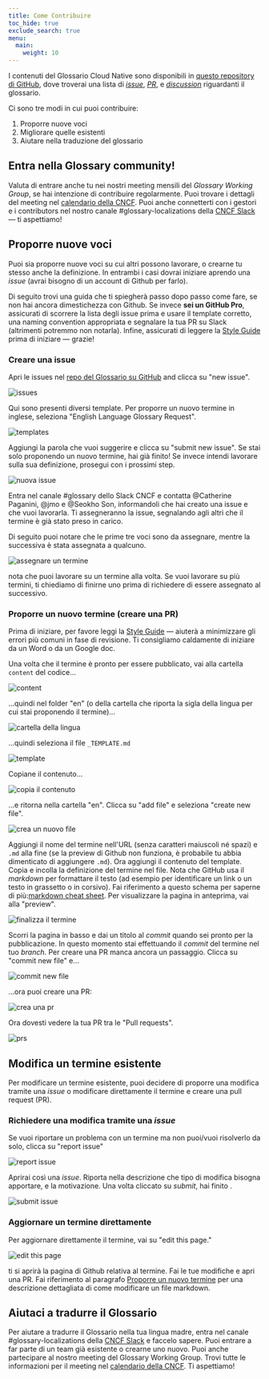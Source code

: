 ```yaml
---
title: Come Contribuire
toc_hide: true
exclude_search: true
menu:
  main:
    weight: 10
---
```


I contenuti del Glossario Cloud Native sono disponibili in [questo repository di GitHub](https://github.com/cncf/glossary), dove troverai una lista di [_issue_](https://github.com/cncf/glossary/issues), [_PR_](https://github.com/cncf/glossary/pulls), e [_discussion_](https://github.com/cncf/glossary/discussions) riguardanti il glossario. 

Ci sono tre modi in cui puoi contribuire:

1) Proporre nuove voci
2) Migliorare quelle esistenti
3) Aiutare nella traduzione del glossario

## Entra nella Glossary community! 
Valuta di entrare anche tu nei nostri meeting mensili del _Glossary Working Group_, se hai intenzione di contribuire regolarmente. Puoi trovare i dettagli del meeting nel [calendario della CNCF](https://www.cncf.io/calendar/). Puoi anche connetterti con i gestori e i contributors nel nostro canale #glossary-localizations della [CNCF Slack](http://cloud-native.slack.com/) — ti aspettiamo! 

## Proporre nuove voci
Puoi sia proporre nuove voci su cui altri possono lavorare, o crearne tu stesso anche la definizione. In entrambi i casi dovrai iniziare aprendo una _issue_ (avrai bisogno di un account di Github per farlo).

Di seguito trovi una guida che ti spiegherà passo dopo passo come fare, se non hai ancora dimestichezza con Github. Se invece **sei un GitHub Pro**, assicurati di scorrere la lista degli issue prima e usare il template corretto, una naming convention appropriata e segnalare la tua PR su Slack (altrimenti potremmo non notarla). Infine, assicurati di leggere la [Style Guide](https://glossary.cncf.io/style-guide/) prima di iniziare — grazie! 

### Creare una issue
Apri le issues nel [repo del Glossario su GitHub](https://github.com/cncf/glossary/issues) and clicca su "new issue".

![issues](/images/how-to/howto-01.png)

Qui sono presenti diversi template. Per proporre un nuovo termine in inglese, seleziona "English Language Glossary Request". 

![templates](/images/how-to/howto-02.png)

Aggiungi la parola che vuoi suggerire e clicca su "submit new issue". Se stai solo proponendo un nuovo termine, hai già finito! Se invece intendi lavorare sulla sua definizione, prosegui con i prossimi step.

![nuova issue](/images/how-to/howto-03.png)

Entra nel canale #glossary dello Slack CNCF e contatta @Catherine Paganini, @jmo e @Seokho Son, informandoli che hai creato una issue e che vuoi lavorarla. Ti assegneranno la issue, segnalando agli altri che il termine è già stato preso in carico.

Di seguito puoi notare che le prime tre voci sono da assegnare, mentre la successiva è stata assegnata a qualcuno.

![assegnare un termine](/images/how-to/howto-04.png)

nota che puoi lavorare su un termine alla volta. Se vuoi lavorare su più termini, ti chiediamo di finirne uno prima di richiedere di essere assegnato al successivo.

### Proporre un nuovo termine (creare una PR)

Prima di iniziare, per favore leggi la [Style Guide](https://glossary.cncf.io/style-guide/) — aiuterà a minimizzare gli errori più comuni in fase di revisione. Ti consigliamo caldamente di iniziare da un Word o da un Google doc. 

Una volta che il termine è pronto per essere pubblicato, vai alla cartella `content` del codice…

![content](/images/how-to/howto-05.png)

…quindi nel folder "en" (o della cartella che riporta la sigla della lingua per cui stai proponendo il termine)…

![cartella della lingua](/images/how-to/howto-06.png)

…quindi seleziona il file `_TEMPLATE.md`

![template](/images/how-to/howto-07.png)

Copiane il contenuto…

![copia il contenuto](/images/how-to/howto-08.png)

…e ritorna nella cartella "en". Clicca su "add file" e seleziona "create new file".

![crea un nuovo file](/images/how-to/howto-09.png)

Aggiungi il nome del termine nell'URL (senza caratteri maiuscoli né spazi) e `.md` alla fine (se la preview di Github non funziona, è probabile tu abbia dimenticato di aggiungere `.md`). Ora aggiungi il contenuto del template. Copia e incolla la definizione del termine nel file. 
Nota che GitHub usa il _markdown_ per formattare il testo (ad esempio per identificare un link o un testo in grassetto o in corsivo). Fai riferimento a questo schema per saperne di più:[markdown cheat sheet](https://www.markdownguide.org/cheat-sheet/). Per visualizzare la pagina in anteprima, vai alla "preview".

![finalizza il termine](/images/how-to/howto-10.png)

Scorri la pagina in basso e dai un titolo al _commit_ quando sei pronto per la pubblicazione. In questo momento stai effettuando il _commit_ del termine nel tuo _branch_. Per creare una PR manca ancora un passaggio. Clicca su "commit new file" e…

![commit new file](/images/how-to/howto-11.png)

…ora puoi creare una PR:

![crea una pr](/images/how-to/howto-12.png)

Ora dovesti vedere la tua PR tra le "Pull requests".

![prs](/images/how-to/howto-13.png)

## Modifica un termine esistente
Per modificare un termine esistente, puoi decidere di proporre una modifica tramite una _issue_ o modificare direttamente il termine e creare una pull request (PR).

### Richiedere una modifica tramite una _issue_
Se vuoi riportare un problema con un termine ma non puoi/vuoi risolverlo da solo, clicca su "report issue"

![report issue](/images/how-to/howto-14.png)

Aprirai così una _issue_. Riporta nella descrizione che tipo di modifica bisogna apportare, e la motivazione. Una volta cliccato su _submit_, hai finito . 

![submit issue](/images/how-to/howto-15.png)

### Aggiornare un termine direttamente
Per aggiornare direttamente il termine, vai su "edit this page." 

![edit this page](/images/how-to/howto-16.png)

ti si aprirà la pagina di Github relativa al termine. Fai le tue modifiche e apri una PR. Fai riferimento al paragrafo [Proporre un nuovo termine](#proporre-un-nuovo-termine-creare-una-pr) per una descrizione dettagliata di come modificare un file markdown.

## Aiutaci a tradurre il Glossario
Per aiutare a tradurre il Glossario nella tua lingua madre, entra nel canale #glossary-localizations della [CNCF Slack](http://cloud-native.slack.com/) e faccelo sapere. Puoi entrare a far parte di un team già esistente o crearne uno nuovo. Puoi anche partecipare al nostro meeting del Glossary Working Group. Trovi tutte le informazioni per il meeting nel [calendario della CNCF](https://www.cncf.io/calendar/). Ti aspettiamo!




